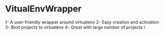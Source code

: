 # VitualEnvWrapper

1-  A user-friendly wrapper around virtualenv
2-  Easy creation and activation
3-  Bind projects to virtualenv
4-  Great with large number of projects
\
